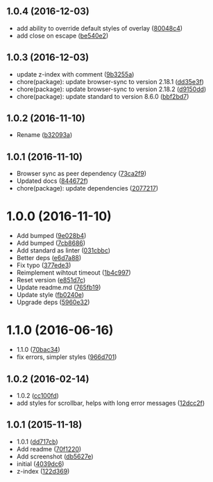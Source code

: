 <a name="1.0.4"></a>
## 1.0.4 (2016-12-03)

* add ability to override default styles of overlay ([80048c4](https://github.com/Kikobeats/bs-pretty-message/commit/80048c4))
* add close on escape ([be540e2](https://github.com/Kikobeats/bs-pretty-message/commit/be540e2))



<a name="1.0.3"></a>
## 1.0.3 (2016-12-03)

* update z-index with comment ([9b3255a](https://github.com/Kikobeats/bs-pretty-message/commit/9b3255a))
* chore(package): update browser-sync to version 2.18.1 ([dd35e3f](https://github.com/Kikobeats/bs-pretty-message/commit/dd35e3f))
* chore(package): update browser-sync to version 2.18.2 ([d9150dd](https://github.com/Kikobeats/bs-pretty-message/commit/d9150dd))
* chore(package): update standard to version 8.6.0 ([bbf2bd7](https://github.com/Kikobeats/bs-pretty-message/commit/bbf2bd7))



<a name="1.0.2"></a>
## 1.0.2 (2016-11-10)

* Rename ([b32093a](https://github.com/Kikobeats/bs-pretty-message/commit/b32093a))



<a name="1.0.1"></a>
## 1.0.1 (2016-11-10)

* Browser sync as peer dependency ([73ca2f9](https://github.com/Kikobeats/bs-pretty-message/commit/73ca2f9))
* Updated docs ([844672f](https://github.com/Kikobeats/bs-pretty-message/commit/844672f))
* chore(package): update dependencies ([2077217](https://github.com/Kikobeats/bs-pretty-message/commit/2077217))



<a name="1.0.0"></a>
# 1.0.0 (2016-11-10)

* Add bumped ([9e028b4](https://github.com/Kikobeats/bs-pretty-message/commit/9e028b4))
* Add bumped ([7cb8686](https://github.com/Kikobeats/bs-pretty-message/commit/7cb8686))
* Add standard as linter ([031cbbc](https://github.com/Kikobeats/bs-pretty-message/commit/031cbbc))
* Better deps ([e6d7a88](https://github.com/Kikobeats/bs-pretty-message/commit/e6d7a88))
* Fix typo ([377ede3](https://github.com/Kikobeats/bs-pretty-message/commit/377ede3))
* Reimplement wihtout timeout ([1b4c997](https://github.com/Kikobeats/bs-pretty-message/commit/1b4c997))
* Reset version ([e851d7c](https://github.com/Kikobeats/bs-pretty-message/commit/e851d7c))
* Update readme.md ([765fb19](https://github.com/Kikobeats/bs-pretty-message/commit/765fb19))
* Update style ([fb0240e](https://github.com/Kikobeats/bs-pretty-message/commit/fb0240e))
* Upgrade deps ([5960e32](https://github.com/Kikobeats/bs-pretty-message/commit/5960e32))



<a name="1.1.0"></a>
# 1.1.0 (2016-06-16)

* 1.1.0 ([70bac34](https://github.com/Kikobeats/bs-pretty-message/commit/70bac34))
* fix errors, simpler styles ([966d701](https://github.com/Kikobeats/bs-pretty-message/commit/966d701))



<a name="1.0.2"></a>
## 1.0.2 (2016-02-14)

* 1.0.2 ([cc100fd](https://github.com/Kikobeats/bs-pretty-message/commit/cc100fd))
* add styles for scrollbar, helps with long error messages ([12dcc2f](https://github.com/Kikobeats/bs-pretty-message/commit/12dcc2f))



<a name="1.0.1"></a>
## 1.0.1 (2015-11-18)

* 1.0.1 ([dd717cb](https://github.com/Kikobeats/bs-pretty-message/commit/dd717cb))
* Add readme ([70f1220](https://github.com/Kikobeats/bs-pretty-message/commit/70f1220))
* Add screenshot ([db5627e](https://github.com/Kikobeats/bs-pretty-message/commit/db5627e))
* initial ([4039dc6](https://github.com/Kikobeats/bs-pretty-message/commit/4039dc6))
* z-index ([122d369](https://github.com/Kikobeats/bs-pretty-message/commit/122d369))



